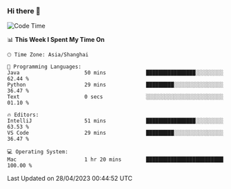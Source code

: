 ### Hi there 👋


<!--START_SECTION:waka-->
![Code Time](http://img.shields.io/badge/Code%20Time-1%2C109%20hrs%2043%20mins-blue)

📊 **This Week I Spent My Time On** 

```text
🕑︎ Time Zone: Asia/Shanghai

💬 Programming Languages: 
Java                     50 mins             ████████████████░░░░░░░░░   62.44 % 
Python                   29 mins             █████████░░░░░░░░░░░░░░░░   36.47 % 
Text                     0 secs              ░░░░░░░░░░░░░░░░░░░░░░░░░   01.10 % 

🔥 Editors: 
IntelliJ                 51 mins             ████████████████░░░░░░░░░   63.53 % 
VS Code                  29 mins             █████████░░░░░░░░░░░░░░░░   36.47 % 

💻 Operating System: 
Mac                      1 hr 20 mins        █████████████████████████   100.00 % 
```


 Last Updated on 28/04/2023 00:44:52 UTC
<!--END_SECTION:waka-->

<!--
**SillyPasty/SillyPasty** is a ✨ _special_ ✨ repository because its `README.md` (this file) appears on your GitHub profile.

Here are some ideas to get you started:

- 🔭 I’m currently working on ...
- 🌱 I’m currently learning ...
- 👯 I’m looking to collaborate on ...
- 🤔 I’m looking for help with ...
- 💬 Ask me about ...
- 📫 How to reach me: ...
- 😄 Pronouns: ...
- ⚡ Fun fact: ...
-->


